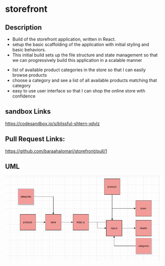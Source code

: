 # storefront

## Description



* Build of the storefront application, written in React.
* setup the basic scaffolding of the application with initial styling and basic behaviors. 
* This initial build sets up the file structure and state management so that we can progressively build this application in a scalable manner



- list of available product categories in the store so that I can easily browse products
- choose a category and see a list of all available products matching that category
- easy to use user interface so that I can shop the online store with confidence

## sandbox Links

https://codesandbox.io/s/blissful-shtern-xdylz

## Pull Request Links: 

https://github.com/baraahalomari/storefront/pull/1


## UML

![UML](./31.png)
